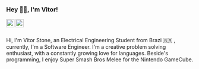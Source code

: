 ### Hey 👋🏽, I'm Vitor!

<a href="https://www.linkedin.com/in/vitorstone/">
  <img align="left" alt="Vitor's LinkedIN" width="22px" src="https://cdn.jsdelivr.net/npm/simple-icons@v3/icons/linkedin.svg" />
</a>
<a href="https://api.whatsapp.com/send?phone=5592982658109">
  <img align="left" alt="Vitor's LinkedIN" width="22px" src="https://cdn.jsdelivr.net/npm/simple-icons@v3/icons/whatsapp.svg" />
</a>

<br />
<br />

Hi, I'm Vitor Stone, an Electrical Engineering Student from Brazi :brazil: , currently, I'm a Software Engineer. I'm a creative problem solving enthusiast, with a constantly growing love for languages. Beside's programming, I enjoy Super Smash Bros Melee for the Nintendo GameCube.

<!--
**vitorstone/vitorstone** is a ✨ _special_ ✨ repository because its `README.md` (this file) appears on your GitHub profile.

Here are some ideas to get you started:

- 🔭 I’m currently working on ...
- 🌱 I’m currently learning ...
- 👯 I’m looking to collaborate on ...
- 🤔 I’m looking for help with ...
- 💬 Ask me about ...
- 📫 How to reach me: ...
- 😄 Pronouns: ...
- ⚡ Fun fact: ...
-->
